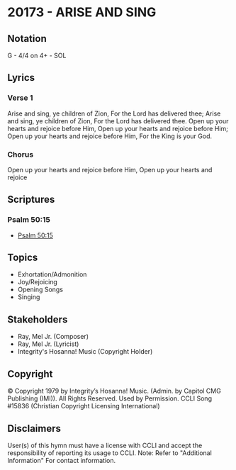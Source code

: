 # 20173 - ARISE AND SING

## Notation

G - 4/4 on 4+ - SOL

## Lyrics

### Verse 1

Arise and sing, ye children of Zion, For the Lord has delivered thee; Arise and sing, ye children of Zion, For the Lord has delivered thee. Open up your hearts and rejoice before Him, Open up your hearts and rejoice before Him; Open up your hearts and rejoice before Him, For the King is your God.

### Chorus

Open up your hearts and rejoice before Him, Open up your hearts and rejoice 


## Scriptures

### Psalm 50:15

- [Psalm 50:15](https://www.biblegateway.com/passage/?search=Psalm%2050%3A15)


## Topics

- Exhortation/Admonition
- Joy/Rejoicing
- Opening Songs
- Singing

## Stakeholders

- Ray, Mel  Jr. (Composer)
- Ray, Mel  Jr. (Lyricist)
- Integrity's Hosanna! Music (Copyright Holder)

## Copyright

© Copyright 1979 by Integrity’s Hosanna! Music. (Admin. by Capitol CMG Publishing (IMI)). All Rights Reserved. Used by Permission. CCLI Song #15836
(Christian Copyright Licensing International)

## Disclaimers

User(s) of this hymn must have a license with CCLI and accept the responsibility of reporting its usage to CCLI.
Note: Refer to "Additional Information" For contact information.


